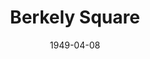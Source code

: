 ---
title: Berkely Square
date: 1949-04-08
closing_date: 1949-04-15
layout: productions
featured_image: 
image_caption:
image_credit:
playbill:
category:
Theatre: Theatre Jacksonville
Venue: Little Theatre
cast:
  Kate Pettigrew: Bronwen Heath
  Major Clinton: C.A. Gillis, Jr.
  Lord Stanley: Charles Archbold
  Helen Pettigrew: Marion Albinson Conner
  Lady Anne Pettigrew: Fay Beckett
  Mr. Throstle: George Durney
  Peter Standish: H.K. (Bud) Smith, Jr.
  Duchess of Devonshire: Jocelyn Brown
  Mrs. Barwick: Julia C. Tyler
  Tom Pettigrew: Lewis Magee
  The Ambassador: Maurice Blitch
  Marjorie Frant: Midge Veal
  Miss Barrymore: Nancy Mugford
  H.R.H., the Duke of Cumberland: Raymond C. Winstead
  Wilkins: Margie Atlas
crew:
  Director: Paul E. Geisenhof
  Assistant Stage Manager: C.A. Gillis, Jr.
  Set Design: Duke LeBrun
  Lighting controls:
    - Mickey Mills
    - Natalie Clarke
  Staging and Sound:
    - A.P. Simpson
    - Donald Wright
    - E.L. Patton, Jr.
    - Ricker Chisholm
    - Vonnie Patton
    - Gene Sayre
    - Walter Luce
  Costume Assistant:
    - Alice Ahern
    - Alice Masters
    - Jay Harder
    - Karen O'Shaughnessy
    - Laurel Barton
    - Lucile Logan
    - Margaret Lafferty 
    - Polly Clendenning
    - Mrs. Lewis Marks
    - Mrs. Nelson Aaltenbach
  Scene painting and construction:
    - Ann Frankenberg
    - Ed Keisling
    - Elmo Lehman
    - Gene Sayre
    - Hilda Zeller
    - Karen O'Shaughnessy
    - Robert Naugle
    - Velma Henning
    - Walter Luce
  Make-up assistant:
    - Anne Frankenberg
    - Betty Jane Mizelle
    - Elmo Lehman
    - Louise Elkins
    - Mrs. Budd Porter
  Properties Assistant:
    - Martha Conner
    - Sue Miller
  Posters: Martha Lockard
understudies:
orchestra:
props:
external_links:
---